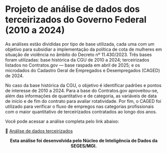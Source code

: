 # Projeto de análise de dados dos terceirizados do Governo Federal (2010 a 2024)

As análises estão divididas por tipo de base utilizada, cada uma com um objetivo para subsidiar a implementação da política de cota de mulheres em situação de violência no âmbito do Decreto nº 11.430/2023. Três bases foram utilizadas: base histórica da CGU de 2010 a 2024; terceirizados listados no Contratos.gov — base raspada em abril de 2025; e os microdados do Cadastro Geral de Empregados e Desempregados (CAGED) de 2024.

No caso da base histórica da CGU, o objetivo é identificar padrões e pontos de interesse de 2010 a 2024. Para a base do Contratos.gov aproveitou-se, além das informações de quantitativo e de categoria, as variáveis de data de início e de fim do contrato para avaliar rotatividade. Por fim, o CAGED foi utilizado para verificar o fluxo de empregos nas categorias profissionais com o maior quantitativo de terceirizados contratados ao longo dos anos.

Você pode acessar a análise completa pelo link abaixo:

🔗 [Análise de dados terceirizados](ttps://lab-dados-seges.github.io/dados-terceirizados/intro.html)

<p align="center"><b>Esta análise foi desenvolvida pelo Núcleo de Inteligência de Dados da SEGES/MGI.</b></p>

